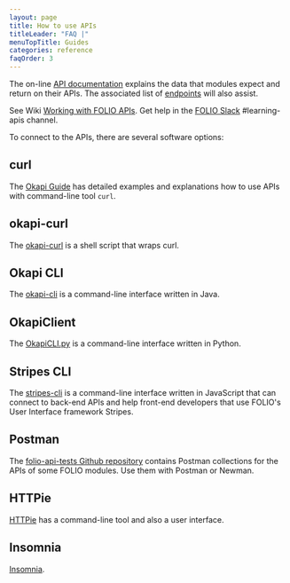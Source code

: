 ```yaml
---
layout: page
title: How to use APIs
titleLeader: "FAQ |"
menuTopTitle: Guides
categories: reference
faqOrder: 3
---
```


The on-line [API documentation](/reference/api/) explains the data that modules expect and return on their APIs.
The associated list of [endpoints](/reference/api/endpoints/) will also assist.

See Wiki [Working with FOLIO APIs](https://wiki.folio.org/display/FOLIOtips/Working+with+FOLIO+APIs).
Get help in the [FOLIO Slack](/guidelines/which-forum/#slack) #learning-apis channel.

To connect to the APIs, there are several software options:

## curl

The [Okapi Guide](https://github.com/folio-org/okapi/blob/master/doc/guide.md) has detailed examples and explanations how to use APIs with command-line tool `curl`.

## okapi-curl

The [okapi-curl](https://github.com/MikeTaylor/okapi-curl) is a shell script that wraps curl.

## Okapi CLI

The [okapi-cli](https://github.com/folio-org/okapi-cli) is a command-line interface written in Java.

## OkapiClient

The [OkapiCLI.py](https://gitlab.lrz.de/bib-public/okapiclient) is a command-line interface written in Python.

## Stripes CLI

The [stripes-cli](https://github.com/folio-org/stripes-cli) is a command-line interface written in JavaScript that can connect to back-end APIs and help front-end developers that use FOLIO's User Interface framework Stripes.

## Postman

The [folio-api-tests Github repository](https://github.com/folio-org/folio-api-tests) contains Postman collections for the APIs of some FOLIO modules. Use them with Postman or Newman.

## HTTPie

[HTTPie](https://httpie.io/) has a command-line tool and also a user interface.

## Insomnia

[Insomnia](https://insomnia.rest/).

<div class="folio-spacer-content"></div>

